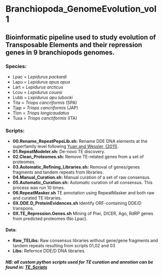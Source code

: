 # Branchiopoda_GenomeEvolution_vol1

## Bioinformatic pipeline used to study evolution of Transposable Elements and their repression genes in 9 branchiopods genomes.

### Species:  
 - Lpac = *Lepidurus packardi*
 - Lapu = *Lepidurus apus apus*
 - Lart = *Lepidurus arcticus*
 - Lcou = *Lepidurus couesi*
 - Lubb = *Lepidurus apu lubocki*
 - Tita = *Triops cancriformis* (SPA)
 - Tjap = *Triops cancriformis* (JAP)
 - Tlon = *Triops longicaudatus*
 - Tusa = *Triops canctiformis* (ITA) 

### Scripts:

- **00.Rename_RepeatPepsLib.sh:** Rename DDE DNA elements at the superfamily level following [Yuan and Wessler, (2011)](https://www.pnas.org/doi/10.1073/pnas.1104208108).  
- **01.RepeatModeler.sh:** De-novo TE discovery.  
- **02.Clean_Proteomes.sh:** Remove TE-related genes from a set of proteomes.  
- **03.Automatic_Refining_Libraries.sh:** Removal of genes/genes fragments and tandem repeats from libraries.  
- **04.Manual_Curation.sh:** Manual curation of a set of raw consensus.    
- **05.Automatic_Curation.sh:** Automatic curation of all consensus.  This process was run 10 times.  
- **06.RepeatMasker.sh** TE annotation using RepeatMasker and both raw and curated TE libraries.
- **0X.DDE.D_ProteinEvidences.sh** Identify ORF-containing DDE/D transpons.  
- **0X.TE_Repression.Genes.sh** Mining of Piwi, DICER, Ago, RdRP genes from predicted proteomes (No Lpac).

#### Data:
- **Raw_TELibs:** Raw consensus libraries without gene/gene fragments and tandem repeats resulting from scripts 01,02 and 03 
- **Libs:** Refernce DDE/D DNA libraries.  

##### NB: all custom python scripts used for TE curation and annotion can be found in: [TE_Scripts](https://github.com/jacopoM28/Python_Scripts/tree/main/TE_scripts)
 

